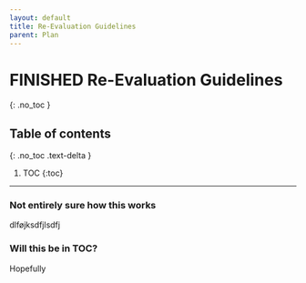 ```yaml
---
layout: default
title: Re-Evaluation Guidelines
parent: Plan
---
```


# FINISHED Re-Evaluation Guidelines
{: .no_toc }

## Table of contents
{: .no_toc .text-delta }

1. TOC
{:toc}

---


### Not entirely sure how this works

dlføjksdfjlsdfj

### Will this be in TOC?

Hopefully

